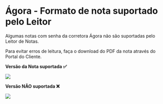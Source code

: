 # Ágora - Formato de nota suportado pelo Leitor

Algumas notas com senha da corretora Ágora não são suportadas pelo Leitor de Notas.

Para evitar erros de leitura, faça o download do PDF da nota através do Portal do Cliente.

**Versão da Nota suportada ✅**

![](https://blackhole.customerly.io/attachments/ded6585e/accounts/29323/14cc7d20f06e8628358afaf9d6e63dc8/image.png)

**Versão NÃO suportada ❌**

![](https://blackhole.customerly.io/attachments/ded6585e/accounts/29323/34259b6ed987b200a1d5c666f1a3ce87/image.png)
